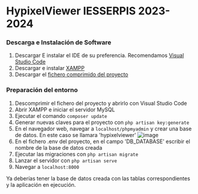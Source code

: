 # HypixelViewer IESSERPIS 2023-2024

### Descarga e Instalación de Software

1. Descargar E instalar el IDE de su preferencia. Recomendamos [Visual Studio Code](https://code.visualstudio.com/)
2. Descargar e instalar [XAMPP](https://www.apachefriends.org/es/index.html)
3. Descargar el [fichero comprimido del proyecto](https://github.com/Pablouraga/HypixelViewer-IESSERPIS-2023-2024/archive/refs/heads/main.zip)

### Preparación del entorno

1. Descomprimir el fichero del proyecto y abrirlo con Visual Studio Code
2. Abrir XAMPP e iniciar el servidor MySQL
3. Ejecutar el comando `composer update`
4. Generar nuevas claves para el proyecto con `php artisan key:generate`
5. En el navegador web, navegar a `localhost/phpmyadmin` y crear una base de datos. En este caso se llamara 'hypixelviewer'
   ![image](https://github.com/Pablouraga/HypixelViewer-IESSERPIS-2023-2024/assets/120651168/d2152e8f-ec0c-46c1-abb0-d09b8601ae99)
6. En el fichero .env del proyecto, en el campo 'DB_DATABASE' escribir el nombre de la base de datos creada
7. Ejecutar las migraciones con `php artisan migrate`
8. Lanzar el servidor con `php artisan serve`
9. Navegar a `localhost:8000`

Ya deberías tener la base de datos creada con las tablas correspondientes y la aplicación en ejecución.
